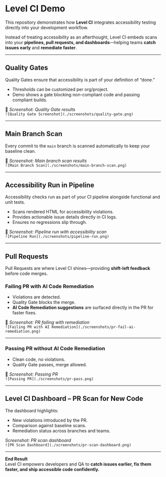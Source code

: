 # Level CI Demo

This repository demonstrates how **Level CI** integrates accessibility testing directly into your development workflow.  

Instead of treating accessibility as an afterthought, Level CI embeds scans into your **pipelines, pull requests, and dashboards**—helping teams **catch issues early** and **remediate faster**.

---

## Quality Gates
Quality Gates ensure that accessibility is part of your definition of “done.”  

- Thresholds can be customized per org/project.  
- Demo shows a gate blocking non-compliant code and passing compliant builds.  

📸 *Screenshot: Quality Gate results*  
`![Quality Gate Screenshot](./screenshots/quality-gate.png)`

---

## Main Branch Scan
Every commit to the `main` branch is scanned automatically to keep your baseline clean.  

📸 *Screenshot: Main branch scan results*  
`![Main Branch Scan](./screenshots/main-branch-scan.png)`

---

## Accessibility Run in Pipeline
Accessibility checks run as part of your CI pipeline alongside functional and unit tests.  

- Scans rendered HTML for accessibility violations.  
- Provides actionable issue details directly in CI logs.  
- Ensures no regressions slip through.  

📸 *Screenshot: Pipeline run with accessibility scan*  
`![Pipeline Run](./screenshots/pipeline-run.png)`

---

## Pull Requests

Pull Requests are where Level CI shines—providing **shift-left feedback** before code merges.  

### Failing PR with AI Code Remediation
- Violations are detected.  
- Quality Gate blocks the merge.  
- **AI Code Remediation suggestions** are surfaced directly in the PR for faster fixes.  

📸 *Screenshot: PR failing with remediation*  
`![Failing PR with AI Remediation](./screenshots/pr-fail-ai-remediation.png)`

---

### Passing PR without AI Code Remediation
- Clean code, no violations.  
- Quality Gate passes, merge allowed.  

📸 *Screenshot: Passing PR*  
`![Passing PR](./screenshots/pr-pass.png)`

---

## Level CI Dashboard – PR Scan for New Code
The dashboard highlights:  
- New violations introduced by the PR.  
- Comparison against baseline scans.  
- Remediation status across branches and teams.  

*Screenshot: PR scan dashboard*  
`![PR Scan Dashboard](./screenshots/pr-scan-dashboard.png)`

---

**End Result**  
Level CI empowers developers and QA to **catch issues earlier, fix them faster, and ship accessible code confidently.**
